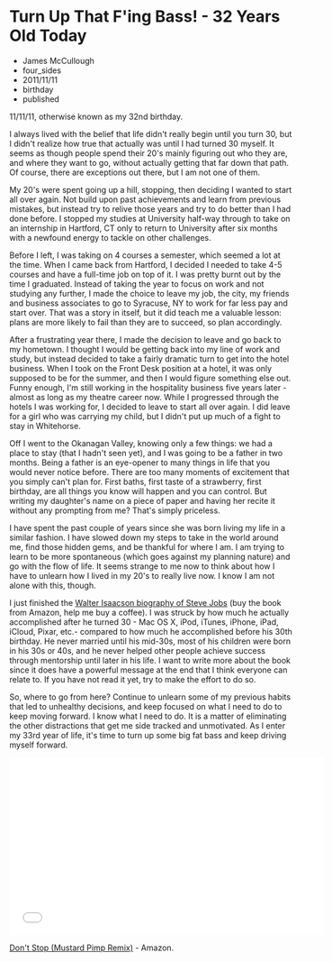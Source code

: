 # Turn Up That F'ing Bass! - 32 Years Old Today
- James McCullough
- four_sides
- 2011/11/11
- birthday
- published	

11/11/11, otherwise known as my 32nd birthday. 

I always lived with the belief that life didn't really begin until you turn 30, but I didn't realize how true that actually was until I had turned 30 myself. It seems as though people spend their 20's mainly figuring out who they are, and where they want to go, without actually getting that far down that path. Of course, there are exceptions out there, but I am not one of them. 

My 20's were spent going up a hill, stopping, then deciding I wanted to start all over again. Not build upon past achievements and learn from previous mistakes, but instead try to relive those years and try to do better than I had done before. I stopped my studies at University half-way through to take on an internship in Hartford, CT only to return to University after six months with a newfound energy to tackle on other challenges. 

Before I left, I was taking on 4 courses a semester, which seemed a lot at the time. When I came back from Hartford, I decided I needed to take 4-5 courses and have a full-time job on top of it. I was pretty burnt out by the time I graduated. Instead of taking the year to focus on work and not studying any further, I made the choice to leave my job, the city, my friends and business associates to go to Syracuse, NY to work for far less pay and start over. That was a story in itself, but it did teach me a valuable lesson: plans are more likely to fail than they are to succeed, so plan accordingly. 

After a frustrating year there, I made the decision to leave and go back to my hometown. I thought I would be getting back into my line of work and study, but instead decided to take a fairly dramatic turn to get into the hotel business. When I took on the Front Desk position at a hotel, it was only supposed to be for the summer, and then I would figure something else out. Funny enough, I'm still working in the hospitality business five years later - almost as long as my theatre career now. While I progressed through the hotels I was working for, I decided to leave to start all over again. I did leave for a girl who was carrying my child, but I didn't put up much of a fight to stay in Whitehorse. 

Off I went to the Okanagan Valley, knowing only a few things: we had a place to stay (that I hadn't seen yet), and I was going to be a father in two months. Being a father is an eye-opener to many things in life that you would never notice before. There are too many moments of excitement that you simply can't plan for. First baths, first taste of a strawberry, first birthday, are all things you know will happen and you can control. But writing my daughter's name on a piece of paper and having her recite it without any prompting from me? That's simply priceless.

 I have spent the past couple of years since she was born living my life in a similar fashion. I have slowed down my steps to take in the world around me, find those hidden gems, and be thankful for where I am. I am trying to learn to be more spontaneous (which goes against my planning nature) and go with the flow of life. It seems strange to me now to think about how I have to unlearn how I lived in my 20's to really live now. I know I am not alone with this, though. 

I just finished the [Walter Isaacson biography of Steve Jobs](http://www.amazon.com/gp/product/1451648537/ref=as_li_ss_tl?ie=UTF8&tag=four0b-20&linkCode=as2&camp=217145&creative=399373&creativeASIN=1451648537) (buy the book from Amazon, help me buy a coffee). I was struck by how much he actually accomplished after he turned 30 - Mac OS X, iPod, iTunes, iPhone, iPad, iCloud, Pixar, etc.- compared to how much he accomplished before his 30th birthday. He never married until his mid-30s, most of his children were born in his 30s or 40s, and he never helped other people achieve success through mentorship until later in his life. I want to write more about the book since it does have a powerful message at the end that I think everyone can relate to. If you have not read it yet, try to make the effort to do so. 

So, where to go from here? Continue to unlearn some of my previous habits that led to unhealthy decisions, and keep focused on what I need to do to keep moving forward. I know what I need to do. It is a matter of eliminating the other distractions that get me side tracked and unmotivated. As I enter my 33rd year of life, it's time to turn up some big fat bass and keep driving myself forward.  

<object width="560" height="315"><param name="movie" value="//www.youtube.com/v/_IQ_B3XAl3c?hl=en_US&amp;version=3"></param><param name="allowFullScreen" value="true"></param><param name="allowscriptaccess" value="always"></param><embed src="//www.youtube.com/v/_IQ_B3XAl3c?hl=en_US&amp;version=3" type="application/x-shockwave-flash" width="560" height="315" allowscriptaccess="always" allowfullscreen="true"></embed></object>

[Don't Stop (Mustard Pimp Remix)](http://www.amazon.com/gp/product/B0050BOP6E/ref=as_li_ss_tl?ie=UTF8&tag=four0b-20&linkCode=as2&camp=217145&creative=399373&creativeASIN=B0050BOP6E) - Amazon.